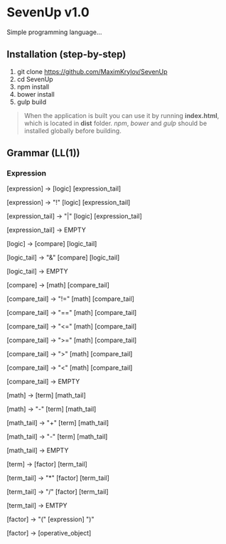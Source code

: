 # SevenUp v1.0
Simple programming language...
## Installation (step-by-step)
1. git clone https://github.com/MaximKrylov/SevenUp
2. cd SevenUp
3. npm install
4. bower install
5. gulp build

> When the application is built you can use it by running **index.html**, which is located in **dist** folder. *npm*, *bower* and *gulp* should be installed globally before building.

## Grammar (LL(1))
### Expression
[expression] -> [logic] [expression_tail]

[expression] ->	"!" [logic] [expression_tail]

[expression_tail] -> "|" [logic] [expression_tail]

[expression_tail] -> EMPTY

[logic] -> [compare] [logic_tail]

[logic_tail] -> "&" [compare] [logic_tail]

[logic_tail] -> EMPTY

[compare] -> [math] [compare_tail]

[compare_tail] -> "!=" [math] [compare_tail] 

[compare_tail] -> "==" [math] [compare_tail]

[compare_tail] -> "<=" [math] [compare_tail]

[compare_tail] -> ">=" [math] [compare_tail]

[compare_tail] -> ">" [math] [compare_tail]

[compare_tail] -> "<" [math] [compare_tail]

[compare_tail] -> EMPTY

[math] -> [term] [math_tail]

[math] -> "-" [term] [math_tail]

[math_tail] -> "+" [term] [math_tail]

[math_tail] -> "-" [term] [math_tail]

[math_tail] -> EMPTY

[term] -> [factor] [term_tail]

[term_tail] -> "*" [factor] [term_tail]

[term_tail] -> "/" [factor] [term_tail]

[term_tail] -> EMTPY

[factor] -> "(" [expression] ")" 

[factor] -> [operative_object]
